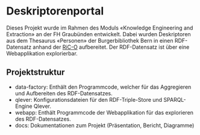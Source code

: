 # Deskriptorenportal
Dieses Projekt wurde im Rahmen des Moduls «Knowledge Engineering and Extraction» an der FH Graubünden entwickelt. Dabei wurden Deskriptoren aus dem Thesaurus «Personen» der Burgerbibliothek Bern in einen RDF-Datensatz anhand der [RiC-O](https://ica-egad.github.io/RiC-O/) aufbereitet. Der RDF-Datensatz ist über eine Webapplikation explorierbar.

## Projektstruktur
- data-factory: Enthält den Programmcode, welcher für das Aggregieren und Aufbereiten des RDF-Datensatzes.
- qlever: Konfigurationsdateien für den RDF-Triple-Store und SPARQL-Engine Qlever.
- webapp: Enthält Programmcode der Webapplikation für das explorieren des RDF-Datensatzes.
- docs: Dokumentationen zum Projekt (Präsentation, Bericht, Diagramme)

